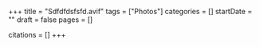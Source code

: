 +++
title = "Sdfdfdsfsfd.avif"
tags = ["Photos"]
categories = []
startDate = ""
draft = false
pages = []

citations = []
+++

